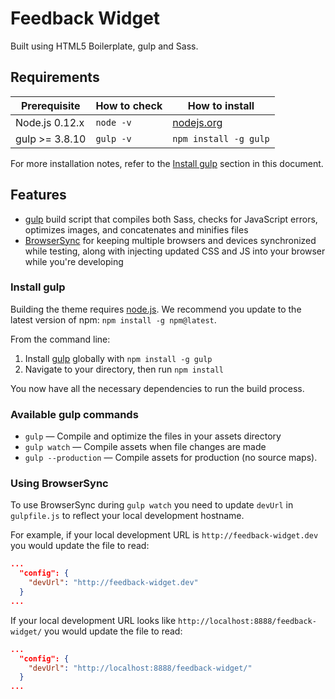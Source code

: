 # Feedback Widget

Built using HTML5 Boilerplate, gulp and Sass.

## Requirements

| Prerequisite    | How to check | How to install
| --------------- | ------------ | ------------- |
| Node.js 0.12.x  | `node -v`    | [nodejs.org](http://nodejs.org/) |
| gulp >= 3.8.10  | `gulp -v`    | `npm install -g gulp` |

For more installation notes, refer to the [Install gulp](#install-gulp) section in this document.

## Features

* [gulp](http://gulpjs.com/) build script that compiles both Sass, checks for JavaScript errors, optimizes images, and concatenates and minifies files
* [BrowserSync](http://www.browsersync.io/) for keeping multiple browsers and devices synchronized while testing, along with injecting updated CSS and JS into your browser while you're developing

### Install gulp

Building the theme requires [node.js](http://nodejs.org/download/). We recommend you update to the latest version of npm: `npm install -g npm@latest`.

From the command line:

1. Install [gulp](http://gulpjs.com) globally with `npm install -g gulp`
2. Navigate to your directory, then run `npm install`

You now have all the necessary dependencies to run the build process.

### Available gulp commands

* `gulp` — Compile and optimize the files in your assets directory
* `gulp watch` — Compile assets when file changes are made
* `gulp --production` — Compile assets for production (no source maps).

### Using BrowserSync

To use BrowserSync during `gulp watch` you need to update `devUrl` in `gulpfile.js` to reflect your local development hostname.

For example, if your local development URL is `http://feedback-widget.dev` you would update the file to read:
```json
...
  "config": {
    "devUrl": "http://feedback-widget.dev"
  }
...
```
If your local development URL looks like `http://localhost:8888/feedback-widget/` you would update the file to read:
```json
...
  "config": {
    "devUrl": "http://localhost:8888/feedback-widget/"
  }
...
```
